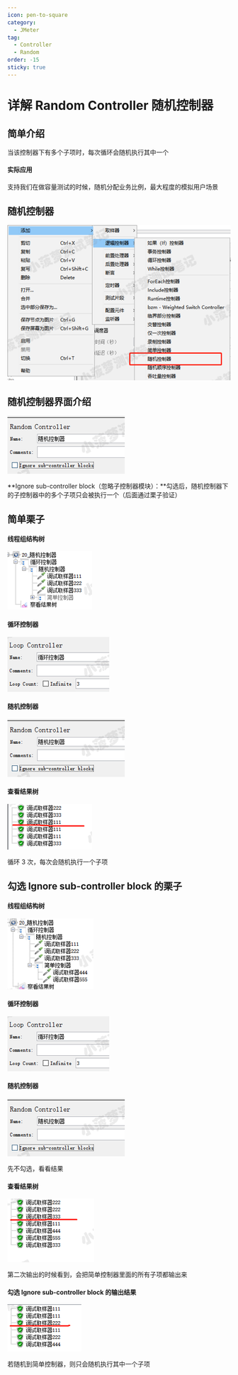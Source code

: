 ```yaml
---
icon: pen-to-square
category:
  - JMeter
tag:
  - Controller
  - Random
order: -15
sticky: true
---
```




# 详解 Random Controller 随机控制器

## 简单介绍

当该控制器下有多个子项时，每次循环会随机执行其中一个

 

#### 实际应用

支持我们在做容量测试的时候，随机分配业务比例，最大程度的模拟用户场景

 

## 随机控制器

[![img](/assets/jmeter/1896874-20200824104146262-1368370173.png)](https://img2020.cnblogs.com/blog/1896874/202008/1896874-20200824104146262-1368370173.png)

 

## 随机控制器界面介绍

[![img](/assets/jmeter/1896874-20200824104150366-701784495.png)](https://img2020.cnblogs.com/blog/1896874/202008/1896874-20200824104150366-701784495.png)

**Ignore sub-controller block（忽略子控制器模块）：**勾选后，随机控制器下的子控制器中的多个子项只会被执行一个（后面通过栗子验证）

 

## 简单栗子

#### 线程组结构树

[![img](/assets/jmeter/1896874-20200824104256378-1851566869.png)](https://img2020.cnblogs.com/blog/1896874/202008/1896874-20200824104256378-1851566869.png)

 

#### 循环控制器

[![img](/assets/jmeter/1896874-20200824104300993-1935220625.png)](https://img2020.cnblogs.com/blog/1896874/202008/1896874-20200824104300993-1935220625.png)

 

#### 随机控制器

[![img](/assets/jmeter/1896874-20200824104318719-1477838889.png)](https://img2020.cnblogs.com/blog/1896874/202008/1896874-20200824104318719-1477838889.png)

 

#### 查看结果树

[![img](/assets/jmeter/1896874-20200824104322316-1199953564.png)](https://img2020.cnblogs.com/blog/1896874/202008/1896874-20200824104322316-1199953564.png)

循环 3 次，每次会随机执行一个子项

 

## 勾选 Ignore sub-controller block 的栗子

#### 线程组结构树

[![img](/assets/jmeter/1896874-20200824104613933-2097108760.png)](https://img2020.cnblogs.com/blog/1896874/202008/1896874-20200824104613933-2097108760.png)

 

#### 循环控制器

[![img](/assets/jmeter/1896874-20200824104300993-1935220625.png)](https://img2020.cnblogs.com/blog/1896874/202008/1896874-20200824104300993-1935220625.png)

 

#### 随机控制器

[![img](/assets/jmeter/1896874-20200824104318719-1477838889.png)](https://img2020.cnblogs.com/blog/1896874/202008/1896874-20200824104318719-1477838889.png)

先不勾选，看看结果

 

#### 查看结果树

[![img](/assets/jmeter/1896874-20200824104636477-95385015.png)](https://img2020.cnblogs.com/blog/1896874/202008/1896874-20200824104636477-95385015.png)

第二次输出的时候看到，会把简单控制器里面的所有子项都输出来

 

#### 勾选 Ignore sub-controller block 的输出结果

[![img](/assets/jmeter/1896874-20200824104706586-2005131727.png)](https://img2020.cnblogs.com/blog/1896874/202008/1896874-20200824104706586-2005131727.png)

若随机到简单控制器，则只会随机执行其中一个子项